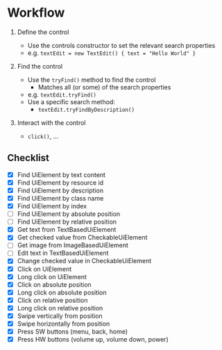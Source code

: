 # Workflow

1. Define the control
    - Use the controls constructor to set the relevant search properties
    - e.g. `textEdit = new TextEdit() { text = "Hello World" }`

2. Find the control
    - Use the `tryFind()` method to find the control
        - Matches all (or some) of the search properties
    - e.g. `textEdit.tryFind()`
    - Use a specific search method:
        - `textEdit.tryFindByDescription()`

3. Interact with the control
    - `click()`, ...

## Checklist

- [x] Find UiElement by text content
- [x] Find UiElement by resource id
- [x] Find UiElement by description
- [x] Find UiElement by class name
- [x] Find UiElement by index
- [ ] Find UiElement by absolute position
- [ ] Find UiElement by relative position
- [x] Get text from TextBasedUiElement
- [x] Get checked value from CheckableUiElement
- [ ] Get image from ImageBasedUiElement
- [ ] Edit text in TextBasedUiElement
- [x] Change checked value in CheckableUiElement
- [x] Click on UiElement
- [x] Long click on UiElement
- [x] Click on absolute position
- [x] Long click on absolute position
- [x] Click on relative position
- [x] Long click on relative position
- [x] Swipe vertically from position
- [x] Swipe horizontally from position
- [x] Press SW buttons (menu, back, home)
- [x] Press HW buttons (volume up, volume down, power)